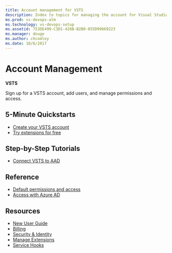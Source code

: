 ```yaml
---
title: Account management for VSTS  
description: Index to topics for managing the account for Visual Studio Team Services (VSTS)
ms.prod: vs-devops-alm
ms.technology: vs-devops-setup
ms.assetid: 753DE499-C3D1-426B-B2B0-855D99669223
ms.manager: douge
ms.author: chcomley
ms.date: 10/6/2017
---
```


# Account Management 

**VSTS**

Sign up for a VSTS account, add users, and manage permissions and access.


## 5-Minute Quickstarts  

* [Create your VSTS account](create-account-msa-or-work-student.md)
* [Try extensions for free](../billing/try-additional-features-vs.md)


## Step-by-Step Tutorials

* [Connect VSTS to AAD](connect-account-to-aad.md)

 
## Reference 

* [Default permissions and access](../security/permissions-access.md?toc=/vsts/accounts/toc.json&bc=/vsts/accounts/breadcrumb/toc.json)
* [Access with Azure AD](access-with-azure-ad.md)


## Resources 

* [New User Guide](../user-guide/index.md)  
* [Billing](../billing/index.md)
* [Security & Identity](../security/index.md)
* [Manage Extensions](../marketplace/index.md)
* [Service Hooks](../service-hooks/index.md)
